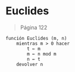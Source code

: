 # Euclides

> Página 122

```pseudo
función Euclides (m, n)
    mientras m > 0 hacer
        t ← m
        m ← n mod m
        n ← t
    devolver n
```
